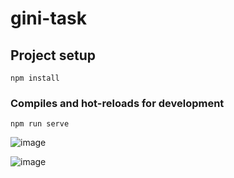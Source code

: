 # gini-task

## Project setup
```
npm install
```

### Compiles and hot-reloads for development
```
npm run serve
```

![image](https://github.com/IlanSirsky/Gini-Task/assets/74298243/afb58b60-0867-4b8a-ade5-3f2729ae7e5a)

![image](https://github.com/IlanSirsky/Gini-Task/assets/74298243/e2b3edf3-b429-4cf8-ac52-b16701e66d85)

